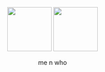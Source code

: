 <p align="center">
  <img src="https://media1.tenor.com/m/CatCfXchN4QAAAAd/rody-rody-deadplate.gif" width="100" height="100" />
  <img src="https://media1.tenor.com/m/AoXtJQI_-sEAAAAC/vince-vincent.gif" width="100" height="100" />
</p>
<p align="center">
 me n who
</p>



